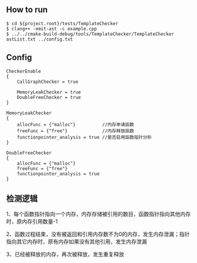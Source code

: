 ## How to run

```shell
$ cd ${project.root}/tests/TemplateChecker
$ clang++ -emit-ast -c example.cpp
$ ../../cmake-build-debug/tools/TemplateChecker/TemplateChecker astList.txt ../config.txt

```
## Config
```
CheckerEnable
{
	CallGraphChecker = true

	MemoryLeakChecker = true
	DoubleFreeChecker = true
}

MemoryLeakChecker
{
	allocFunc = {"malloc"}          //内存申请函数
	freeFunc = {"free"}             //内存释放函数
	functionpointer_analysis = true //是否启用函数指针分析
}

DoubleFreeChecker
{
	allocFunc = {"malloc"}
	freeFunc = {"free"}
	functionpointer_analysis = true
}

```
## 检测逻辑
1、每个函数指针指向一个内存，内存存储被引用的数目，函数指针指向其他内存时，原内存引用数量-1

2、函数过程结束，没有被返回和引用内存数不为0的内存，发生内存泄漏；指针指向其它内存时，原有内存如果没有其他引用，发生内存泄漏

3、已经被释放的内存，再次被释放，发生重复释放